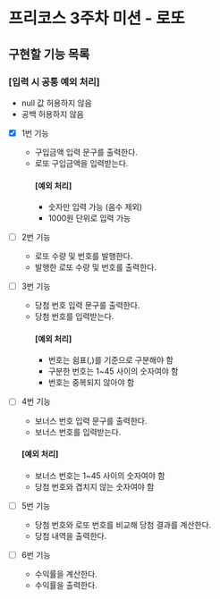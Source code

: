 # 프리코스 3주차 미션 - 로또

## 구현할 기능 목록

### [입력 시 공통 예외 처리]
- null 값 허용하지 않음
- 공백 허용하지 않음


- [x] 1번 기능
  - 구입금액 입력 문구를 출력한다.
  - 로또 구입금액을 입력받는다.
    #### [예외 처리]
    - 숫자만 입력 가능 (음수 제외)
    - 1000원 단위로 입력 가능


- [ ] 2번 기능
  - 로또 수량 및 번호를 발행한다.
  - 발행한 로또 수량 및 번호를 출력한다.

  
-[ ] 3번 기능
  - 당첨 번호 입력 문구를 출력한다.
  - 당첨 번호를 입력받는다.
    #### [예외 처리]
    - 번호는 쉼표(,)를 기준으로 구분해야 함
    - 구분한 번호는 1~45 사이의 숫자여야 함
    - 번호는 중복되지 않아야 함


-[ ] 4번 기능
  - 보너스 번호 입력 문구를 출력한다.
  - 보너스 번호를 입력받는다.
  #### [예외 처리]
  - 보너스 번호는 1~45 사이의 숫자여야 함
  - 당첨 번호와 겹치지 않는 숫자여야 함


-[ ] 5번 기능
  - 당첨 번호와 로또 번호를 비교해 당첨 결과를 계산한다.
  - 당첨 내역을 출력한다.


-[ ] 6번 기능
  - 수익률을 계산한다.
  - 수익률을 출력한다.
